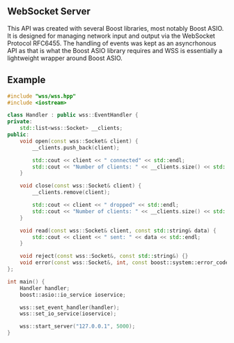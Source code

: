WebSocket Server
----------
This API was created with several Boost libraries, most notably Boost ASIO. It is designed for managing network input and output via the WebSocket Protocol RFC6455. The handling of events was kept as an asyncrhonous API as that is what the Boost ASIO library requires and WSS is essentially a lightweight wrapper around Boost ASIO.

Example
----------
```cpp
#include "wss/wss.hpp"
#include <iostream>

class Handler : public wss::EventHandler {
private:
    std::list<wss::Socket> __clients;
public:
    void open(const wss::Socket& client) {
        __clients.push_back(client);

        std::cout << client << " connected" << std::endl;
        std::cout << "Number of clients: " << __clients.size() << std::endl;
    }

    void close(const wss::Socket& client) {
        __clients.remove(client);

        std::cout << client << " dropped" << std::endl;
        std::cout << "Number of clients: " << __clients.size() << std::endl;
    }

    void read(const wss::Socket& client, const std::string& data) {
        std::cout << client << " sent: " << data << std::endl;
    }

    void reject(const wss::Socket&, const std::string&) {}
    void error(const wss::Socket&, int, const boost::system::error_code&) {}
};

int main() {
    Handler handler;
    boost::asio::io_service ioservice;

    wss::set_event_handler(handler);
    wss::set_io_service(ioservice);

    wss::start_server("127.0.0.1", 5000);
}
```

